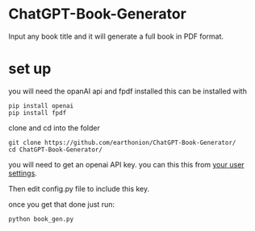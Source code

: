 # ChatGPT-Book-Generator
Input any book title and it will generate a full book in PDF format.

# set up


you will need the opanAI api and fpdf installed this can be installed with 

```
pip install openai
pip install fpdf

```
clone and cd into the folder

```
git clone https://github.com/earthonion/ChatGPT-Book-Generator/
cd ChatGPT-Book-Generator/
```
you will need to get an openai API key. you can this this from [your user settings](https://platform.openai.com/account/api-keys).

Then edit config.py file to include this key.

once you get that done just run:

```
python book_gen.py
```


